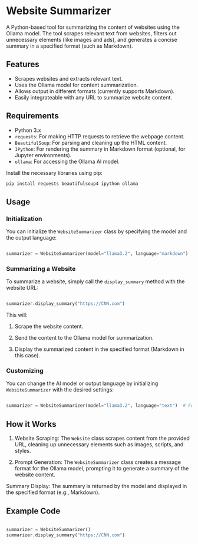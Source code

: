 # Website Summarizer

A Python-based tool for summarizing the content of websites using the Ollama model. The tool scrapes relevant text from websites, filters out unnecessary elements (like images and ads), and generates a concise summary in a specified format (such as Markdown).

## Features

- Scrapes websites and extracts relevant text.
- Uses the Ollama model for content summarization.
- Allows output in different formats (currently supports Markdown).
- Easily integrateable with any URL to summarize website content.

## Requirements

- Python 3.x
- `requests`: For making HTTP requests to retrieve the webpage content.
- `BeautifulSoup`: For parsing and cleaning up the HTML content.
- `IPython`: For rendering the summary in Markdown format (optional, for Jupyter environments).
- `ollama`: For accessing the Ollama AI model.

Install the necessary libraries using pip:

```bash
pip install requests beautifulsoup4 ipython ollama
```
## Usage
### Initialization
You can initialize the `WebsiteSummarizer` class by specifying the model and the output language:

```python

summarizer = WebsiteSummarizer(model="llama3.2", language="markdown")
```

### Summarizing a Website
To summarize a website, simply call the `display_summary` method with the website URL:

```python

summarizer.display_summary("https://CNN.com")
```
This will:

1. Scrape the website content.

2. Send the content to the Ollama model for summarization.

3. Display the summarized content in the specified format (Markdown in this case).

### Customizing
You can change the AI model or output language by initializing `WebsiteSummarizer` with the desired settings:

```python

summarizer = WebsiteSummarizer(model="llama3.2", language="text")  # For plain text output
```

## How it Works
1. Website Scraping: The `Website` class scrapes content from the provided URL, cleaning up unnecessary elements such as images, scripts, and styles.

2. Prompt Generation: The `WebsiteSummarizer` class creates a message format for the Ollama model, prompting it to generate a summary of the website content.

Summary Display: The summary is returned by the model and displayed in the specified format (e.g., Markdown).

## Example Code
```python

summarizer = WebsiteSummarizer()
summarizer.display_summary("https://CNN.com")
```

